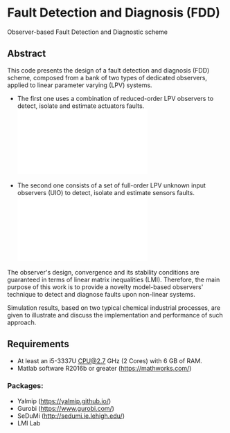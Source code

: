 # Fault Detection and Diagnosis (FDD) 
Observer-based Fault Detection and Diagnostic scheme

## Abstract
This code presents the design of a fault detection and diagnosis (FDD) scheme, composed from a bank of two types of dedicated observers, applied to linear parameter varying (LPV) systems. 
* The first one uses a combination of reduced-order LPV observers to detect, isolate and estimate actuators faults.
![LPV-RUIO bank](/images/LPVRUIOBank.pdf)

* The second one consists of a set of full-order LPV unknown input observers (UIO) to detect, isolate and estimate sensors faults. 
![LPV-UIOO bank](/images/LPVRUIOBank.pdf)

The observer's design, convergence and its stability conditions are guaranteed in terms of linear matrix inequalities (LMI). Therefore, the main purpose of this work is to provide a novelty model-based observers' technique to detect and diagnose faults upon non-linear systems.

Simulation results, based on two typical chemical industrial processes, are given to illustrate and discuss the implementation and performance of such approach.

## Requirements
- At least an i5-3337U CPU@2.7 GHz (2 Cores) with 6 GB of RAM.
- Matlab software R2016b or greater (https://mathworks.com/)

### Packages:
- Yalmip (https://yalmip.github.io/)
- Gurobi (https://www.gurobi.com/)
- SeDuMi (http://sedumi.ie.lehigh.edu/)
- LMI Lab 
